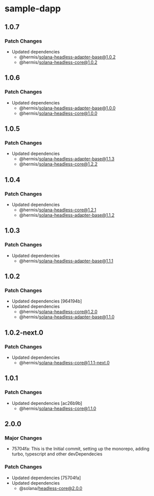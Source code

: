 # sample-dapp

## 1.0.7

### Patch Changes

- Updated dependencies
  - @hermis/solana-headless-adapter-base@1.0.2
  - @hermis/solana-headless-core@1.0.2

## 1.0.6

### Patch Changes

- Updated dependencies
  - @hermis/solana-headless-adapter-base@1.0.0
  - @hermis/solana-headless-core@1.0.0

## 1.0.5

### Patch Changes

- Updated dependencies
  - @hermis/solana-headless-adapter-base@1.1.3
  - @hermis/solana-headless-core@1.2.2

## 1.0.4

### Patch Changes

- Updated dependencies
  - @hermis/solana-headless-core@1.2.1
  - @hermis/solana-headless-adapter-base@1.1.2

## 1.0.3

### Patch Changes

- Updated dependencies
  - @hermis/solana-headless-adapter-base@1.1.1

## 1.0.2

### Patch Changes

- Updated dependencies [964194b]
- Updated dependencies
  - @hermis/solana-headless-core@1.2.0
  - @hermis/solana-headless-adapter-base@1.1.0

## 1.0.2-next.0

### Patch Changes

- Updated dependencies
  - @hermis/solana-headless-core@1.1.1-next.0

## 1.0.1

### Patch Changes

- Updated dependencies [ac26b9b]
  - @hermis/solana-headless-core@1.1.0

## 2.0.0

### Major Changes

- 75704fa: This is the Initial commit, setting up the monorepo, adding turbo, typescript and other devDependecies

### Patch Changes

- Updated dependencies [75704fa]
- Updated dependencies
  - @solana/headless-core@2.0.0
